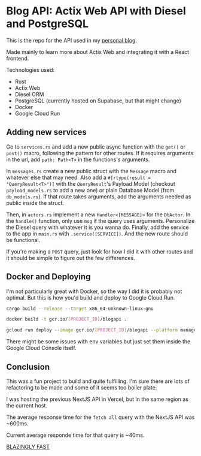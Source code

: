 # Blog API: Actix Web API with Diesel and PostgreSQL

This is the repo for the API used in my [personal blog](https://github.com/gustavosilveiragss/blog).

Made mainly to learn more about Actix Web and integrating it with a React frontend.

Technologies used:
- Rust
- Actix Web
- Diesel ORM
- PostgreSQL (currently hosted on Supabase, but that might change)
- Docker
- Google Cloud Run

## Adding new services

Go to `services.rs` and add a new public async function with the `get()` or `post()` macro, following the pattern for other routes. If it requires arguments in the url, add `path: Path<T>` in the functions's arguments.

In `messages.rs` create a new public struct with the `Message` macro and whatever else that may need. Also add a `#[rtype(result = "QueryResult<T>")]` with the `QueryResult`'s Payload Model (checkout `payload_models.rs` to add a new one) or plain Database Model (from `db_models.rs`). If that route takes arguments, add the arguments needed as public inside the struct.

Then, in `actors.rs` implement a new `Handler<[MESSAGE]>` for the `DbActor`. In the `handle()` function, only use `msg` if the query uses arguments. Personalize the Diesel query with whatever it is you wanna do.
Finally, add the service to the app in `main.rs` with `.service([SERVICE])`. And the new route should be functional.

If you're making a `POST` query, just look for how I did it with other routes and it should be simple to figure out the few differences.

## Docker and Deploying

I'm not particularly great with Docker, so the way I did it is probably not optimal. But this is how you'd build and deploy to Google Cloud Run.

```Bash
cargo build --release --target x86_64-unknown-linux-gnu

docker build -t gcr.io/[PROJECT_ID]/blogapi .

gcloud run deploy --image gcr.io/[PROJECT_ID]/blogapi --platform managed
```

There might be some issues with env variables but just set them inside the Google Cloud Console itself.

## Conclusion

This was a fun project to build and quite fulfilling. I'm sure there are lots of refactoring to be made and some of it seems too boiler plate.

I was hosting the previous NextJS API in Vercel, but in the same region as the current host. 

The average response time for the `fetch all` query with the NextJS API was ~600ms.

Current average responde time for that query is ~40ms.

[BLAZINGLY FAST](https://i.redd.it/kczaqedt9ww81.jpg)